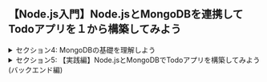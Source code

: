 ## 【Node.js入門】Node.jsとMongoDBを連携してTodoアプリを１から構築してみよう

<details>
<summary> セクション4: MongoDBの基礎を理解しよう </summary>

| No. | 内容                               |
| --- | ---------------------------------- |
| 19. | MongoDBって何？                    |
| 20. | 【補足】非同期処理をマスターしよう |
| 21. | MongoDBのセットアップについて      |

</details>
<details>
<summary> セクション5: 【実践編】Node.jsとMongoDBでTodoアプリを構築してみよう(バックエンド編) </summary>

| No. | 内容                                                           |
| --- | -------------------------------------------------------------- |
| 22. | 完成品のデモ                                                   |
| 23. | はじめにTodoアプリの概念図から理解しよう                       |
| 24. | 開発環境構築とExpressでローカルサーバーを起動しよう            |
| 25. | APIのエンドポイントを指定してHTTPメソッドを追加してみよう      |
| 26. | ルーティング設計でapp.jsの中身をスッキリさせよう               |
| 27. | 各HTTPメソッドの中身のアルゴリズムを書きやすいように変更しよう |
| 28. | MongoDBを利用する前に、必要なデータ情報を理解しよう            |

</details>

<!--
| 29. | MongoDBの公式からデータベースを作成してみよう                  |
| 30.  | Node.jsとMongoDBを接続してみよう |
| 31.  | MongoDB接続のURLを第三者から見られないように実装しよう |
| 32.  | MongoDBにおけるタスクのデータスキーマを作成しよう |
| 33.  | Todoタスク作成のアルゴリズムを作成しよう |
| 34.  | Postmanを使ってTodoタスクをMongoDBに追加しよう |
| 35.  | MongoDBからTodoタスクを全て取得してみよう |
| 36.  | MongoDBから特定の1つのタスクを取得してみよう |
| 37.  | MongoDBから特定の1つのタスクを更新してみよう |
| 38.  |  MongoDBから特定の1つのタスクを削除してみよう | -->